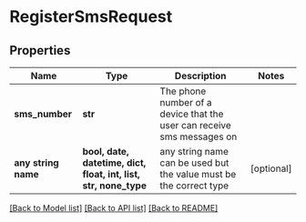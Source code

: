 # RegisterSmsRequest


## Properties
Name | Type | Description | Notes
------------ | ------------- | ------------- | -------------
**sms_number** | **str** | The phone number of a device that the user can receive sms messages on  | 
**any string name** | **bool, date, datetime, dict, float, int, list, str, none_type** | any string name can be used but the value must be the correct type | [optional]

[[Back to Model list]](../README.md#documentation-for-models) [[Back to API list]](../README.md#documentation-for-api-endpoints) [[Back to README]](../README.md)



